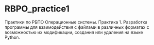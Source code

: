 # RBPO_practice1
Практики по РБПО
Операционные системы. Практика 1. Разработка программы для взаимодействия с файлами в различных форматах с возможностью их модификации, создания или удаления на языке Python.
